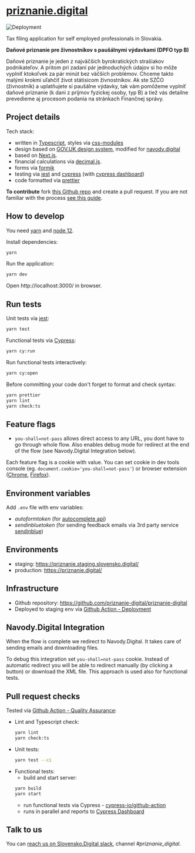 # [priznanie.digital](https://priznanie.digital/)

![Deployment](https://github.com/priznanie-digital/priznanie-digital/workflows/Deployment/badge.svg)

Tax filing application for self employed professionals in Slovakia.

**Daňové priznanie pre živnostníkov s paušálnymi výdavkami (DPFO typ B)**

Daňové priznanie je jeden z najväčších byrokratických strašiakov podnikateľov. A pritom pri zadaní pár jednoduchých
údajov si ho môže vyplniť ktokoľvek za pár minút bez väčších problémov. Chceme takto malými krokmi uľahčiť život
státisicom živnostníkov. Ak ste SZČO (živnostník) a uplatňujete si paušálne výdavky, tak vám pomôžeme vyplniť daňové
priznanie (k dani z príjmov fyzickej osoby, typ B) a tiež vás detailne prevedieme aj procesom podania na stránkach
Finančnej správy.

## Project details

Tech stack:

- written in [Typescript](https://www.typescriptlang.org/), styles via [css-modules](https://github.com/css-modules/css-modules)
- design based on [GOV.UK design system](https://design-system.service.gov.uk/), modified for [navody.digital](https://github.com/slovensko-digital/navody.digital)
- based on [Next.js](https://nextjs.org/).
- financial calculations via [decimal.js](https://mikemcl.github.io/decimal.js/).
- forms via [formik](https://formik.org/)
- testing via [jest](https://jestjs.io/) and [cypress](https://www.cypress.io/) (with [cypress dashboard](https://dashboard.cypress.io/projects/ivst8i))
- code formatted via [prettier](https://prettier.io/)

**To contribute** fork [this Github repo](https://github.com/priznanie-digital/priznanie-digital) and create a pull request.
If you are not familiar with the process [see this guide](https://github.com/firstcontributions/first-contributions/blob/master/README.md).

## How to develop

You need [yarn](https://yarnpkg.com/) and [node 12](https://nodejs.org/en/).

Install dependencies:

```bash
yarn
```

Run the application:

```bash
yarn dev
```

Open http://localhost:3000/ in browser.

## Run tests

Unit tests via [jest](https://jestjs.io/):

```bash
yarn test
```

Functional tests via [Cypress](https://www.cypress.io/):

```bash
yarn cy:run
```

Run functional tests interactively:

```bash
yarn cy:open
```

Before committing your code don't forget to format and check syntax:

```bash
yarn prettier
yarn lint
yarn check:ts
```

## Feature flags

- `you-shall=not-pass` allows direct access to any URL, you dont have to go through whole flow. Also enables debug mode for redirect at the end of the flow (see Navody.Digital Integration below).

Each feature flag is a cookie with value. You can set cookie in dev tools console (eg. `document.cookie='you-shall=not-pass'`) or browser extension ([Chrome](https://chrome.google.com/webstore/detail/editthiscookie/fngmhnnpilhplaeedifhccceomclgfbg?hl=en), [Firefox](https://addons.mozilla.org/en-US/firefox/addon/cookie-editor/)).

## Environment variables

Add `.env` file with env variables:

- _autoformtoken_ (for [autocomplete api](https://ekosystem.slovensko.digital/sluzby/autoform))
- _sendinbluetoken_ (for sending feedback emails via 3rd party service [sendinblue](https://www.sendinblue.com/))

## Environments

- staging: https://priznanie.staging.slovensko.digital/
- production: https://priznanie.digital/

## Infrastructure

- Github repository: https://github.com/priznanie-digital/priznanie-digital
- Deployed to staging env via [Github Action - Deployment](https://github.com/priznanie-digital/priznanie-digital/actions?query=workflow%3ADeployment)

## Navody.Digital Integration

When the flow is complete we redirect to Navody.Digital. It takes care of sending emails and downloading files.

To debug this integration set `you-shall=not-pass` cookie. Instead of automatic redirect you will be able to redirect manually (by clicking a button) or download the XML file. This approach is used also for functional tests.

## Pull request checks

Tested via [Github Action - Quality Assurance](https://github.com/priznanie-digital/priznanie-digital/actions?query=workflow%3A%22Quality+Assurance%22):

- Lint and Typescript check:
  ```bash
  yarn lint
  yarn check:ts
  ```
- Unit tests:
  ```bash
  yarn test --ci
  ```
- Functional tests:
  - build and start server:
  ```bash
  yarn build
  yarn start
  ```
  - run functional tests via Cypress - [cypress-io/github-action](https://github.com/cypress-io/github-action)
  - runs in parallel and reports to [Cypress Dashboard](https://dashboard.cypress.io/projects/ivst8i)

## Talk to us

You can [reach us on Slovensko.Digital slack](http://slack.slovensko.digital/), channel _#priznanie_digital_.
